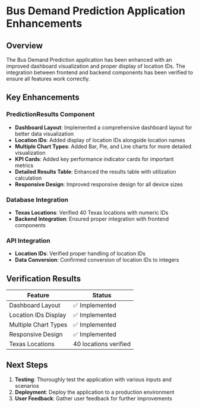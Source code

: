 # Bus Demand Prediction Application Enhancements

## Overview

The Bus Demand Prediction application has been enhanced with an improved dashboard visualization and proper display of location IDs. The integration between frontend and backend components has been verified to ensure all features work correctly.

## Key Enhancements

### PredictionResults Component

- **Dashboard Layout**: Implemented a comprehensive dashboard layout for better data visualization
- **Location IDs**: Added display of location IDs alongside location names
- **Multiple Chart Types**: Added Bar, Pie, and Line charts for more detailed visualization
- **KPI Cards**: Added key performance indicator cards for important metrics
- **Detailed Results Table**: Enhanced the results table with utilization calculation
- **Responsive Design**: Improved responsive design for all device sizes

### Database Integration

- **Texas Locations**: Verified 40 Texas locations with numeric IDs
- **Backend Integration**: Ensured proper integration with frontend components

### API Integration

- **Location IDs**: Verified proper handling of location IDs
- **Data Conversion**: Confirmed conversion of location IDs to integers

## Verification Results

| Feature | Status |
|---------|--------|
| Dashboard Layout | ✅ Implemented |
| Location IDs Display | ✅ Implemented |
| Multiple Chart Types | ✅ Implemented |
| Responsive Design | ✅ Implemented |
| Texas Locations | 40 locations verified |

## Next Steps

1. **Testing**: Thoroughly test the application with various inputs and scenarios
2. **Deployment**: Deploy the application to a production environment
3. **User Feedback**: Gather user feedback for further improvements
